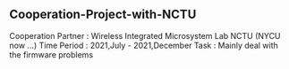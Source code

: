 ## Cooperation-Project-with-NCTU
Cooperation Partner : Wireless Integrated Microsystem Lab NCTU (NYCU now ...)
Time Period         : 2021,July - 2021,December
Task                : Mainly deal with the firmware problems
